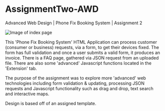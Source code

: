 # AssignmentTwo-AWD
Advanced Web Design | Phone Fix Booking System | Assignment 2

![Image of index page](https://github.com/staceysike/images/blob/master/AWD-A2.PNG)

This 'Phone Fix Booking System' HTML Application can process customer (consumer or business) requests, via a form, to get their devices fixed. The form has full validation and once a user submits a valid form, it produces an invoice. There is a FAQ page, gathered via JSON request from an uploaded file. There are also some 'advanced' Javascript functions located in the 'Extension' tab. 

The purpose of the assignment was to explore more 'advanced' web technologies including form validation & updating, processing JSON requests and Javascript functionality such as drag and drop, text search and interactive maps.

Design is based off of an assigned template.

